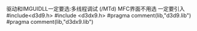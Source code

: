 驱动和IMGUIDLL一定要选:多线程调试 (/MTd)    MFC界面不用选
一定要引入#include<d3d9.h>  #include <d3dx9.h>  #pragma comment(lib,"d3d9.lib") #pragma comment(lib,"d3dx9.lib")

